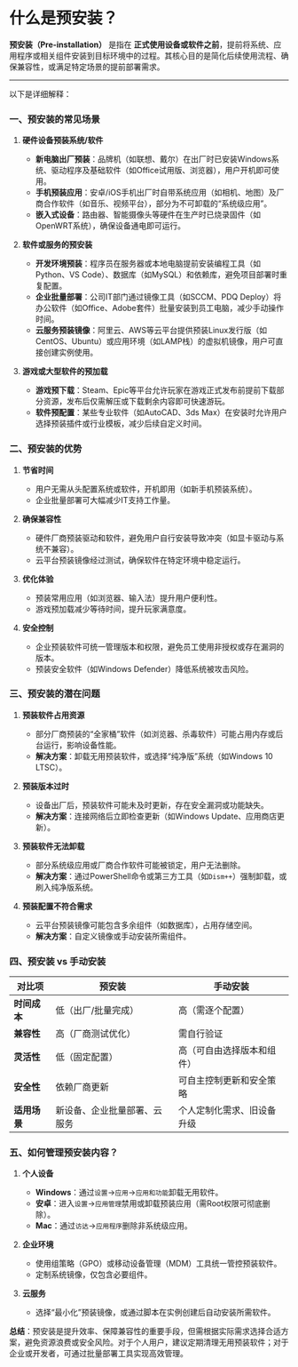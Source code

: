 # 什么是预安装？

**预安装（Pre-installation）** 是指在 **正式使用设备或软件之前**，提前将系统、应用程序或相关组件安装到目标环境中的过程。其核心目的是简化后续使用流程、确保兼容性，或满足特定场景的提前部署需求。

---

以下是详细解释：

### **一、预安装的常见场景**
1. **硬件设备预装系统/软件**  
   - **新电脑出厂预装**：品牌机（如联想、戴尔）在出厂时已安装Windows系统、驱动程序及基础软件（如Office试用版、浏览器），用户开机即可使用。  
   - **手机预装应用**：安卓/iOS手机出厂时自带系统应用（如相机、地图）及厂商合作软件（如音乐、视频平台），部分为不可卸载的“系统级应用”。  
   - **嵌入式设备**：路由器、智能摄像头等硬件在生产时已烧录固件（如OpenWRT系统），确保设备通电即可运行。

2. **软件或服务的预安装**  
   - **开发环境预装**：程序员在服务器或本地电脑提前安装编程工具（如Python、VS Code）、数据库（如MySQL）和依赖库，避免项目部署时重复配置。  
   - **企业批量部署**：公司IT部门通过镜像工具（如SCCM、PDQ Deploy）将办公软件（如Office、Adobe套件）批量安装到员工电脑，减少手动操作时间。  
   - **云服务预装镜像**：阿里云、AWS等云平台提供预装Linux发行版（如CentOS、Ubuntu）或应用环境（如LAMP栈）的虚拟机镜像，用户可直接创建实例使用。

3. **游戏或大型软件的预加载**  
   - **游戏预下载**：Steam、Epic等平台允许玩家在游戏正式发布前提前下载部分资源，发布后仅需解压或下载剩余内容即可快速游玩。  
   - **软件预配置**：某些专业软件（如AutoCAD、3ds Max）在安装时允许用户选择预装插件或行业模板，减少后续自定义时间。

### **二、预安装的优势**
1. **节省时间**  
   - 用户无需从头配置系统或软件，开机即用（如新手机预装系统）。  
   - 企业批量部署可大幅减少IT支持工作量。

2. **确保兼容性**  
   - 硬件厂商预装驱动和软件，避免用户自行安装导致冲突（如显卡驱动与系统不兼容）。  
   - 云平台预装镜像经过测试，确保软件在特定环境中稳定运行。

3. **优化体验**  
   - 预装常用应用（如浏览器、输入法）提升用户便利性。  
   - 游戏预加载减少等待时间，提升玩家满意度。

4. **安全控制**  
   - 企业预装软件可统一管理版本和权限，避免员工使用非授权或存在漏洞的版本。  
   - 预装安全软件（如Windows Defender）降低系统被攻击风险。

### **三、预安装的潜在问题**
1. **预装软件占用资源**  
   - 部分厂商预装的“全家桶”软件（如浏览器、杀毒软件）可能占用内存或后台运行，影响设备性能。  
   - **解决方案**：卸载无用预装软件，或选择“纯净版”系统（如Windows 10 LTSC）。

2. **预装版本过时**  
   - 设备出厂后，预装软件可能未及时更新，存在安全漏洞或功能缺失。  
   - **解决方案**：连接网络后立即检查更新（如Windows Update、应用商店更新）。

3. **预装软件无法卸载**  
   - 部分系统级应用或厂商合作软件可能被锁定，用户无法删除。  
   - **解决方案**：通过PowerShell命令或第三方工具（如`Dism++`）强制卸载，或刷入纯净版系统。

4. **预装配置不符合需求**  
   - 云平台预装镜像可能包含多余组件（如数据库），占用存储空间。  
   - **解决方案**：自定义镜像或手动安装所需组件。

### **四、预安装 vs 手动安装**
| **对比项**       | **预安装**                          | **手动安装**                          |
|------------------|-------------------------------------|-------------------------------------|
| **时间成本**     | 低（出厂/批量完成）                  | 高（需逐个配置）                     |
| **兼容性**       | 高（厂商测试优化）                   | 需自行验证                           |
| **灵活性**       | 低（固定配置）                       | 高（可自由选择版本和组件）           |
| **安全性**       | 依赖厂商更新                         | 可自主控制更新和安全策略               |
| **适用场景**     | 新设备、企业批量部署、云服务         | 个人定制化需求、旧设备升级           |

### **五、如何管理预安装内容？**
1. **个人设备**  
   - **Windows**：通过`设置`→`应用`→`应用和功能`卸载无用软件。  
   - **安卓**：进入`设置`→`应用管理`禁用或卸载预装应用（需Root权限可彻底删除）。  
   - **Mac**：通过`访达`→`应用程序`删除非系统级应用。

2. **企业环境**  
   - 使用组策略（GPO）或移动设备管理（MDM）工具统一管控预装软件。  
   - 定制系统镜像，仅包含必要组件。

3. **云服务**  
   - 选择“最小化”预装镜像，或通过脚本在实例创建后自动安装所需软件。

**总结**：预安装是提升效率、保障兼容性的重要手段，但需根据实际需求选择合适方案，避免资源浪费或安全风险。对于个人用户，建议定期清理无用预装软件；对于企业或开发者，可通过批量部署工具实现高效管理。
